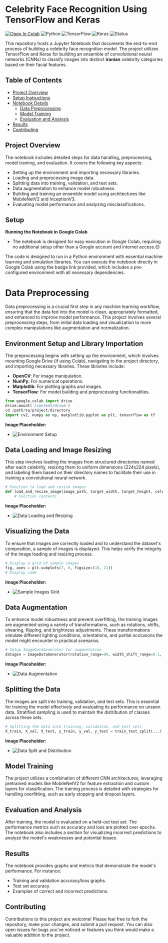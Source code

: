 # Celebrity Face Recognition Using TensorFlow and Keras

[![Open In Colab](https://colab.research.google.com/assets/colab-badge.svg)](https://colab.research.google.com/drive/1egf7l4c_riqb2pxKrEM3nz9kksP3ljyB?usp=sharing)
![Python](https://img.shields.io/badge/Python-3.8-blue)
![TensorFlow](https://img.shields.io/badge/TensorFlow-2.4-brightgreen)
![Keras](https://img.shields.io/badge/Keras-2.4.3-red)
![Status](https://img.shields.io/badge/status-active-green)

This repository hosts a Jupyter Notebook that documents the end-to-end process of building a celebrity face recognition model. The project utilizes TensorFlow and Keras for building an ensemble of convolutional neural networks (CNNs) to classify images into distinct **iranian** celebrity categories based on their facial features.

## Table of Contents
- [Project Overview](#project-overview)
- [Setup Instructions](#setup-instructions)
- [Notebook Details](#notebook-details)
  - [Data Preprocessing](#data-preprocessing)
  - [Model Training](#model-training)
  - [Evaluation and Analysis](#evaluation-and-analysis)
- [Results](#results)
- [Contributing](#contributing)

## Project Overview

The notebook includes detailed steps for data handling, preprocessing, model training, and evaluation. It covers the following key aspects:
- Setting up the environment and importing necessary libraries.
- Loading and preprocessing image data.
- Splitting data into training, validation, and test sets.
- Data augmentation to enhance model robustness.
- Building and training an ensemble model using architectures like MobileNetV2 and InceptionV3.
- Evaluating model performance and analyzing misclassifications.

## Setup

**Running the Notebook in Google Colab**
- The notebook is designed for easy execution in Google Colab, requiring no additional setup other than a Google account and internet access.😊
  
The code is designed to run in a Python environment with essential machine learning and simulation libraries. You can execute the notebook directly in Google Colab using the badge link provided, which includes a pre-configured environment with all necessary dependencies.



# Data Preprocessing

Data preprocessing is a crucial first step in any machine learning workflow, ensuring that the data fed into the model is clean, appropriately formatted, and enhanced to improve model performance. This project involves several preprocessing steps, from initial data loading and visualization to more complex manipulations like augmentation and normalization.

## Environment Setup and Library Importation

The preprocessing begins with setting up the environment, which involves mounting Google Drive (if using Colab), navigating to the project directory, and importing necessary libraries. These libraries include:

- **OpenCV**: For image manipulation.
- **NumPy**: For numerical operations.
- **Matplotlib**: For plotting graphs and images.
- **TensorFlow**: For model building and preprocessing functionalities.

```python
from google.colab import drive
drive.mount('/content/drive')
cd /path/to/project/directory
import cv2, numpy as np, matplotlib.pyplot as plt, tensorflow as tf
```

**Image Placeholder:**
- ![Environment Setup](path/to/environment_setup_image.png)

## Data Loading and Image Resizing

This step involves loading the images from structured directories named after each celebrity, resizing them to uniform dimensions (224x224 pixels), and labeling them based on their directory names to facilitate their use in training a convolutional neural network.

```python
# Function to load and resize images
def load_and_resize_image(image_path, target_width, target_height, celebrity_to_label):
    # Function contents
```

**Image Placeholder:**
- ![Data Loading and Resizing](path/to/data_loading_resizing.png)

## Visualizing the Data

To ensure that images are correctly loaded and to understand the dataset's composition, a sample of images is displayed. This helps verify the integrity of the image loading and resizing process.

```python
# Display a grid of sample images
fig, axes = plt.subplots(7, 6, figsize=(18, 21))
# Display code
```

**Image Placeholder:**
- ![Sample Images Grid](path/to/sample_images_grid.png)

## Data Augmentation

To enhance model robustness and prevent overfitting, the training images are augmented using a variety of transformations, such as rotations, shifts, shearing, flipping, and brightness adjustments. These transformations simulate different lighting conditions, orientations, and partial occlusions the model might encounter in practical scenarios.

```python
# Setup ImageDataGenerator for augmentation
datagen = ImageDataGenerator(rotation_range=90, width_shift_range=0.1, ...)
```

**Image Placeholder:**
- ![Data Augmentation](path/to/data_augmentation.png)

## Splitting the Data

The images are split into training, validation, and test sets. This is essential for training the model effectively and evaluating its performance on unseen data. Stratified sampling is used to maintain the distribution of classes across these sets.

```python
# Splitting the data into training, validation, and test sets
X_train, X_val, X_test, y_train, y_val, y_test = train_test_split(...)
```

**Image Placeholder:**
- ![Data Split and Distribution](path/to/data_split_distribution.png)




## Model Training

The project utilizes a combination of different CNN architectures, leveraging pretrained models like MobileNetV2 for feature extraction and custom layers for classification. The training process is detailed with strategies for handling overfitting, such as early stopping and dropout layers.

## Evaluation and Analysis

After training, the model is evaluated on a held-out test set. The performance metrics such as accuracy and loss are plotted over epochs. The notebook also includes a section for visualizing incorrect predictions to analyze the model's weaknesses and potential biases.

## Results

The notebook provides graphs and metrics that demonstrate the model's performance. For instance:
- Training and validation accuracy/loss graphs.
- Test set accuracy.
- Examples of correct and incorrect predictions.

## Contributing

Contributions to this project are welcome! Please feel free to fork the repository, make your changes, and submit a pull request. You can also open issues for bugs you've noticed or features you think would make a valuable addition to the project.


